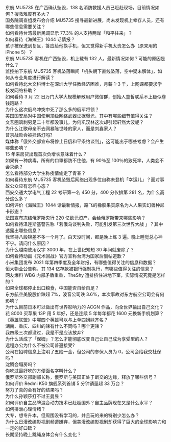 东航 MU5735 在广西确认坠毁，138 名消防救援人员已赶赴现场，目前情况如何？搜救难度有多大？  
国务院调查组发布会介绍 MU5735 搜寻最新进展，尚未发现机上幸存人员，还有哪些信息需要关注？  
如何看待台湾最新民调显示 77.3% 的人支持两岸「和平往来」？  
如何看待《海贼王》1044 话情报？  
孩子被保送到复旦，答应给他换手机，但又觉得新手机太贵怎么办（原来用的 iPhone 5）？  
东航 MU5735 客机在广西坠毁，机上载有 132 人，最新情况如何？可能的原因是什么？  
监控拍下东航 MU5735 客机坠落瞬间「机头朝下直线坠落，空中疑未解体」，如何从专业角度进行解读？  
如何看待北大文科博士在深圳大学任教经济困难，月薪 1-3 千，上网课都要求学校发网络补助？  
如何看待 3 月 22 日万门大学大规模解散用户微信群，创始人童哲联系不上疑似卷钱跑路？  
为什么这次俄乌冲突中死了那么多的俄军将领？  
美国国安局对中国使用顶级网络武器证据曝光，其中有哪些细节值得关注？  
文艺圈讽刺男足二十年都没事儿，为何巩汉林这次却引起轩然大波呢？  
为什么江歌母亲不去网暴陈世峰的家人，而是刘鑫家人？  
普京战败会被挂路灯吗?  
媒体称「俄外交部宣布将停止日俄和平条约谈判」，这可能出于哪些考虑？会产生哪些影响？  
15 年来房贷出现首次负增长意味着什么？  
如果有一种病毒，所有的口罩都防不住他，有 90％至 100％的致死率，人类会不会灭绝？  
怎么看待部分大学生称疫情偷走了青春？  
如何看待东航 MU5735 客机坠毁后网络出现多位自称未登机「幸运儿」？面对事故公众应有怎样心态？  
西安交通大学电气工程 22 考研第一名 450 分，400 分仅排第 281 名，为什么高分这么多？  
如何评价《海贼王》1044 话最新情报，路飞的橡胶果实原名为人人果实幻兽种尼卡形态？  
法国宣布冻结俄罗斯央行 220 亿欧元资产，会给俄罗斯带来哪些影响？  
如何看待泽连斯基警告称「若俄乌谈判失败，可能引发第三次世界大战 」？其中透露出哪些信息？  
我坚持八段锦差不多一个月了。白天没时间，都是晚上练 3 遍。晚上睡觉总心神不宁。请问什么原因？  
为什么越南使用汉字 3000 年，在上世纪短短 30 年间就废除了？  
如何看待动画《咒术回战》官方宣称台湾为国家后删帖道歉？  
小米集团发布 2021 年第四季度及全年财报，有哪些值得关注的信息和数据？  
恒大物业公告称，其 134 亿存款被银行强制执行，有哪些值得关注的信息？  
网友爆料 WBG 内部矛盾重重，TheShy 遭排挤住进地下室，实际情况究竟是怎样的？  
如果全球都停止出口粮食，中国能否自给自足？  
东方航空美股股价跌超 7%，波音公司跌 3.6%，本次事故对东方航空公司会有何影响？  
为什么目前日本可以做出有世界影响力的 ACGN 作品，向全世界输出自己文化？  
花 8000 买苹果 13P 用 5 年好，还是连续 5 年每年都花 1600 元换新手机划算？  
《英雄联盟》中哪四个英雄可以与上单四姐妹齐名？  
湖南、重庆、四川的辣有什么不同吗？哪个更辣？  
我四级三次都没过，我是不是应该放弃?  
为什么活成了「保姆」？怎么才能彻底改变自己让自己成为享受型的人？  
远程办公为什么不被公司普遍接受?  
公司在招聘信息上注明了五险一金，但公司的参保人员为 0，公司会给我交社保吗？  
沈腾会塌房吗？  
你吃过最好吃的方便面名字叫什么？  
俄罗斯外交部副部长称，俄罗斯与美国正处于断交的边缘，释放了哪些信号？  
如何评价 Redmi K50 旗舰系列首销 5 分钟销量超 33 万台？  
努力了真的会有好的结果吗？  
为什么孙颖莎打不过王曼昱？  
如何评价自主品牌混合动力技术已赶超国外？自主品牌现在又是什么水平？  
如何排泄心理情绪？  
大专，想专升本，但周围没有学习的，并且玩的来的特别少怎么办？  
为什么日漫改编影视剧频遭嫌弃，但美漫改编影视剧却获得了巨大的全球影响力和一定的好口碑？  
长期坚持晚上跳绳身体会有什么变化？  
